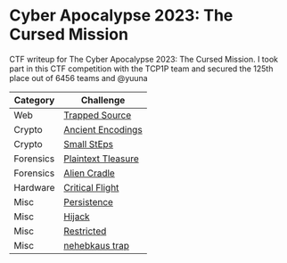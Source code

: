 # Cyber Apocalypse 2023: The Cursed Mission
CTF writeup for The Cyber Apocalypse 2023: The Cursed Mission. I took part in this CTF competition with the TCP1P team and secured the 125th place out of 6456 teams and @yuuna

| Category | Challenge |
| --- | --- |
| Web | [Trapped Source](/Cyber%20Apocalypse%202023%20The%20Cursed%20Mission/Trapped%20Source/)
| Crypto | [Ancient Encodings](/Cyber%20Apocalypse%202023%20The%20Cursed%20Mission/Ancient%20Encodings/)
| Crypto | [Small StEps](/Cyber%20Apocalypse%202023%20The%20Cursed%20Mission/Small%20StEps/)
| Forensics | [Plaintext Tleasure](/Cyber%20Apocalypse%202023%20The%20Cursed%20Mission/Plaintext%20Tleasure/)
| Forensics | [Alien Cradle](/Cyber%20Apocalypse%202023%20The%20Cursed%20Mission/Alien%20Cradle/)
| Hardware | [Critical Flight](/Cyber%20Apocalypse%202023%20The%20Cursed%20Mission/Critical%20Flight/)
| Misc | [Persistence](/Cyber%20Apocalypse%202023%20The%20Cursed%20Mission/Persistence/)
| Misc | [Hijack](/Cyber%20Apocalypse%202023%20The%20Cursed%20Mission/Hijack/)
| Misc | [Restricted](/Cyber%20Apocalypse%202023%20The%20Cursed%20Mission/Restricted/)
| Misc | [nehebkaus trap](/Cyber%20Apocalypse%202023%20The%20Cursed%20Mission/nehebkaus%20trap/)